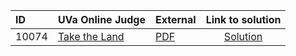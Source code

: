 | ID | UVa Online Judge | External | Link to solution |
|:---|:---|:---|:---:|
| 10074 | [Take the Land](https://onlinejudge.org/index.php?option=com_onlinejudge&Itemid=8&category=650&page=show_problem&problem=1015) | [PDF](https://onlinejudge.org/external/100/10074.pdf) | [Solution](https://github.com/versenyi98/uva-solutions/tree/main/solutions/10074%20-%20Take%20the%20Land)|
